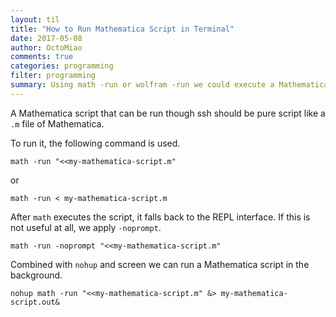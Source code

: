 ```yaml
---
layout: til
title: "How to Run Mathematica Script in Terminal"
date: 2017-05-08
author: OctoMiao
comments: true
categories: programming
filter: programming
summary: Using math -run or wolfram -run we could execute a Mathematica script through ssh in terminal.
---
```


A Mathematica script that can be run though ssh should be pure script like a `.m` file of Mathematica.

To run it, the following command is used.

```
math -run "<<my-mathematica-script.m"
```

or

```
math -run < my-mathematica-script.m
```

After `math` executes the script, it falls back to the REPL interface. If this is not useful at all, we apply `-noprompt`.

```
math -run -noprompt "<<my-mathematica-script.m"
```

Combined with `nohup` and screen we can run a Mathematica script in the background.

```
nohup math -run "<<my-mathematica-script.m" &> my-mathematica-script.out&
```
